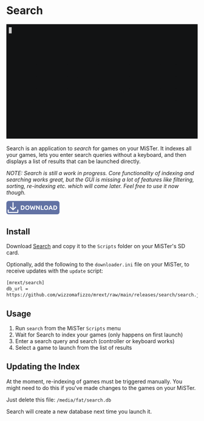# Search

<img src="images/search.gif"/>

Search is an application to *search* for games on your MiSTer. It indexes all your games, lets you enter search queries without a keyboard, and then displays a list of results that can be launched directly.

*NOTE: Search is still a work in progress. Core functionality of indexing and searching works great, but the GUI is missing a lot of features like filtering, sorting, re-indexing etc. which will come later. Feel free to use it now though.*

<a href="https://github.com/wizzomafizzo/mrext/releases/latest/download/search.sh"><img src="images/download.svg" alt="Download Search" title="Download Search" width="140"></a>

## Install

Download [Search](https://github.com/wizzomafizzo/mrext/releases/latest/download/search.sh) and copy it to the `Scripts` folder on your MiSTer's SD card.

Optionally, add the following to the `downloader.ini` file on your MiSTer, to receive updates with the `update` script:
```
[mrext/search]
db_url = https://github.com/wizzomafizzo/mrext/raw/main/releases/search/search.json
```

## Usage

1. Run `search` from the MiSTer `Scripts` menu
2. Wait for Search to index your games (only happens on first launch)
3. Enter a search query and search (controller or keyboard works)
4. Select a game to launch from the list of results

## Updating the Index

At the moment, re-indexing of games must be triggered manually. You might need to do this if you've made changes to the games on your MiSTer.

Just delete this file: `/media/fat/search.db`

Search will create a new database next time you launch it.
